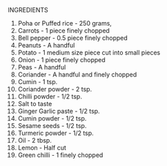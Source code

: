 INGREDIENTS
1. Poha or Puffed rice - 250 grams,
2. Carrots - 1 piece finely chopped
3. Bell pepper - 0.5 piece finely chopped
4. Peanuts - A handful
5. Potato - 1 medium size piece cut into small pieces
6. Onion - 1 piece finely chopped
7. Peas - A handful
8. Coriander - A handful and finely chopped
9. Cumin - 1 tsp.
10. Coriander powder - 2 tsp.
11. Chilli powder - 1/2 tsp.
12. Salt to taste
13. Ginger Garlic paste - 1/2 tsp.
14. Cumin powder - 1/2 tsp.
15. Sesame seeds - 1/2 tsp.
16. Turmeric powder - 1/2 tsp.
17. Oil - 2 tbsp.
18. Lemon - Half cut 
19. Green chilli - 1 finely chopped


